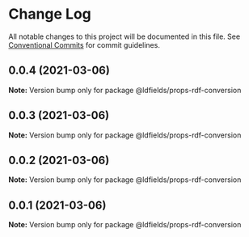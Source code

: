 # Change Log

All notable changes to this project will be documented in this file.
See [Conventional Commits](https://conventionalcommits.org) for commit guidelines.

## 0.0.4 (2021-03-06)

**Note:** Version bump only for package @ldfields/props-rdf-conversion





## 0.0.3 (2021-03-06)

**Note:** Version bump only for package @ldfields/props-rdf-conversion





## 0.0.2 (2021-03-06)

**Note:** Version bump only for package @ldfields/props-rdf-conversion





## 0.0.1 (2021-03-06)

**Note:** Version bump only for package @ldfields/props-rdf-conversion
